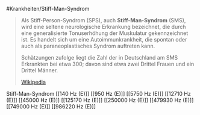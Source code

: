 #Krankheiten/Stiff-Man-Syndrom

> Als Stiff-Person-Syndrom (SPS), auch **Stiff-Man-Syndrom** (SMS), wird eine seltene neurologische Erkrankung bezeichnet, die durch eine generalisierte Tonuserhöhung der Muskulatur gekennzeichnet ist. Es handelt sich um eine Autoimmunkrankheit, die spontan oder auch als paraneoplastisches Syndrom auftreten kann. 
>
> Schätzungen zufolge liegt die Zahl der in Deutschland am SMS Erkrankten bei etwa 300; davon sind etwa zwei Drittel Frauen und ein Drittel Männer.
>
> [Wikipedia](https://de.wikipedia.org/wiki/Stiff-Person-Syndrom)

Stiff-Man-Syndrom
[[140 Hz (E)]]
[[950 Hz (E)]]
[[5750 Hz (E)]]
[[12710 Hz (E)]]
[[45000 Hz (E)]]
[[125170 Hz (E)]]
[[250000 Hz (E)]]
[[479930 Hz (E)]]
[[749000 Hz (E)]]
[[986220 Hz (E)]]